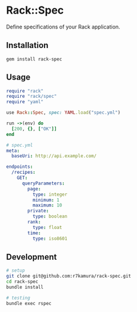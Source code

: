 # Rack::Spec
Define specifications of your Rack application.

## Installation
```
gem install rack-spec
```

## Usage
```ruby
require "rack"
require "rack/spec"
require "yaml"

use Rack::Spec, spec: YAML.load("spec.yml")

run ->(env) do
  [200, {}, ["OK"]]
end
```

```yaml
# spec.yml
meta:
  baseUri: http://api.example.com/

endpoints:
  /recipes:
    GET:
      queryParameters:
        page:
          type: integer
          minimum: 1
          maximum: 10
        private:
          type: boolean
        rank:
          type: float
        time:
          type: iso8601
```

## Development
```sh
# setup
git clone git@github.com:r7kamura/rack-spec.git
cd rack-spec
bundle install

# testing
bundle exec rspec
```

